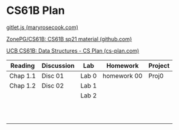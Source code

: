 # CS61B Plan

[gitlet.js (maryrosecook.com)](http://gitlet.maryrosecook.com/docs/gitlet.html) 

[ZonePG/CS61B: CS61B sp21 material (github.com)](https://github.com/ZonePG/CS61B/tree/main) 

[UCB CS61B: Data Structures - CS Plan (cs-plan.com)](https://cs-plan.com/CS基础/课程推荐/算法基础/UCBCS61B/) 

| Reading  | Discussion | Lab   | Homework    | Project |
| -------- | ---------- | ----- | ----------- | ------- |
| Chap 1.1 | Disc 01    | Lab 0 | homework 00 | Proj0   |
| Chap 1.2 | Disc 02    | Lab 1 |             |         |
|          |            | Lab 2 |             |         |
|          |            |       |             |         |
|          |            |       |             |         |
|          |            |       |             |         |
|          |            |       |             |         |
|          |            |       |             |         |
|          |            |       |             |         |
|          |            |       |             |         |
|          |            |       |             |         |
|          |            |       |             |         |
|          |            |       |             |         |

